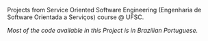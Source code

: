 Projects from Service Oriented Software Engineering (Engenharia de Software Orientada a Serviços) course @ UFSC.

_Most of the code available in this Project is in Brazilian Portuguese._
